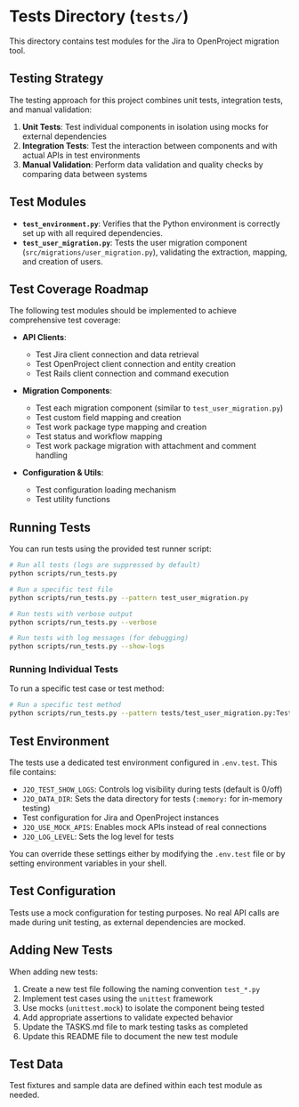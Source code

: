 # Tests Directory (`tests/`)

This directory contains test modules for the Jira to OpenProject migration tool.

## Testing Strategy

The testing approach for this project combines unit tests, integration tests, and manual validation:

1. **Unit Tests**: Test individual components in isolation using mocks for external dependencies
2. **Integration Tests**: Test the interaction between components and with actual APIs in test environments
3. **Manual Validation**: Perform data validation and quality checks by comparing data between systems

## Test Modules

- **`test_environment.py`**: Verifies that the Python environment is correctly set up with all required dependencies.
- **`test_user_migration.py`**: Tests the user migration component (`src/migrations/user_migration.py`), validating the extraction, mapping, and creation of users.

## Test Coverage Roadmap

The following test modules should be implemented to achieve comprehensive test coverage:

- **API Clients**:
  - Test Jira client connection and data retrieval
  - Test OpenProject client connection and entity creation
  - Test Rails client connection and command execution

- **Migration Components**:
  - Test each migration component (similar to `test_user_migration.py`)
  - Test custom field mapping and creation
  - Test work package type mapping and creation
  - Test status and workflow mapping
  - Test work package migration with attachment and comment handling

- **Configuration & Utils**:
  - Test configuration loading mechanism
  - Test utility functions

## Running Tests

You can run tests using the provided test runner script:

```bash
# Run all tests (logs are suppressed by default)
python scripts/run_tests.py

# Run a specific test file
python scripts/run_tests.py --pattern test_user_migration.py

# Run tests with verbose output
python scripts/run_tests.py --verbose

# Run tests with log messages (for debugging)
python scripts/run_tests.py --show-logs
```

### Running Individual Tests

To run a specific test case or test method:

```bash
# Run a specific test method
python scripts/run_tests.py --pattern tests/test_user_migration.py:TestUserMigration.test_extract_jira_users
```

## Test Environment

The tests use a dedicated test environment configured in `.env.test`. This file contains:

- `J2O_TEST_SHOW_LOGS`: Controls log visibility during tests (default is 0/off)
- `J2O_DATA_DIR`: Sets the data directory for tests (`:memory:` for in-memory testing)
- Test configuration for Jira and OpenProject instances
- `J2O_USE_MOCK_APIS`: Enables mock APIs instead of real connections
- `J2O_LOG_LEVEL`: Sets the log level for tests

You can override these settings either by modifying the `.env.test` file or by setting environment variables in your shell.

## Test Configuration

Tests use a mock configuration for testing purposes. No real API calls are made during unit testing, as external dependencies are mocked.

## Adding New Tests

When adding new tests:

1. Create a new test file following the naming convention `test_*.py`
2. Implement test cases using the `unittest` framework
3. Use mocks (`unittest.mock`) to isolate the component being tested
4. Add appropriate assertions to validate expected behavior
5. Update the TASKS.md file to mark testing tasks as completed
6. Update this README file to document the new test module

## Test Data

Test fixtures and sample data are defined within each test module as needed.
